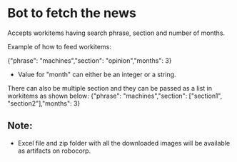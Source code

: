 # Bot to fetch the news

Accepts workitems having search phrase, section and number of months.

Example of how to feed workitems:

{"phrase": "machines","section": "opinion","months": 3}

- Value for "month" can either be an integer or a string.

There can also be multiple section and they can be passed as a list in workitems as shown below:
{"phrase": "machines","section": ["section1", "section2"],"months": 3}

## Note:

- Excel file and zip folder with all the downloaded images will be available as artifacts on robocorp.
